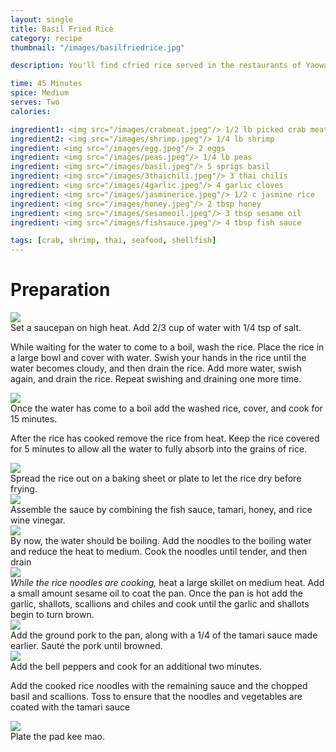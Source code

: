 ```yaml
---
layout: single
title: Basil Fried Rice
category: recipe
thumbnail: "/images/basilfriedrice.jpg"

description: You'll find cfried rice served in the restaurants of Yaowarat, the Chinese section of Bangkok. Freshly picked crab, shrimp and fragrant jasmine rice are fried with fresh peas, and basil and topped with a fried egg.

time: 45 Minutes
spice: Medium
serves: Two
calories:

ingredient1: <img src="/images/crabmeat.jpeg"/> 1/2 lb picked crab meat
ingredient2: <img src="/images/shrimp.jpeg"/> 1/4 lb shrimp
ingredient: <img src="/images/egg.jpeg"/> 2 eggs
ingredient: <img src="/images/peas.jpeg"/> 1/4 lb peas
ingredient: <img src="/images/basil.jpeg"/> 5 sprigs basil
ingredient: <img src="/images/3thaichili.jpeg"/> 3 thai chilis
ingredient: <img src="/images/4garlic.jpeg"/> 4 garlic cloves
ingredient: <img src="/images/jasminerice.jpeg"/> 1/2 c jasmine rice
ingredient: <img src="/images/honey.jpeg"/> 2 tbsp honey
ingredient: <img src="/images/sesameoil.jpeg"/> 3 tbsp sesame oil
ingredient: <img src="/images/fishsauce.jpeg"/> 4 tbsp fish sauce

tags: [crab, shrimp, thai, seafood, shellfish]
---
```


<div id="preparation">
<h1>Preparation</h1>
</div>

<div id="instruction">
<div id="image"><img src="/images/basilfriedrice1.jpeg"/> </div>
<div id="step">Set a saucepan on high heat. Add 2/3 cup of water with 1/4 tsp of salt.
<p>While waiting for the water to come to a boil, wash the rice. Place the rice in a large bowl and cover with water. Swish your hands in the rice until the water becomes cloudy, and then drain the rice. Add more water, swish again, and drain the rice. Repeat swishing and draining one more time.</p></div>
</div>

<div id="instruction">
<div id="image"><img src="/images/basilfriedrice2.jpeg"/> </div>
<div id="step">Once the water has come to a boil add the washed rice, cover, and cook for 15 minutes.
<p>After the rice has cooked remove the rice from heat. Keep the rice covered for 5 minutes to allow all the water to fully absorb into the grains of rice.</p></div>
</div>

<div id="instruction">
<div id="image"><img src="/images/basilfriedrice3.jpeg"/> </div>
<div id="step">Spread the rice out on a baking sheet or plate to let the rice dry before frying.</div>
</div>

<div id="instruction">
<div id="image"><img src="/images/basilfriedrice4.jpeg"/> </div>
<div id="step">Assemble the sauce by combining the fish sauce, tamari, honey, and rice wine vinegar.</div>
</div>

<div id="instruction">
<div id="image"><img src="/images/basilfriedrice5.jpeg"/> </div>
<div id="step">By now, the water should be boiling. Add the noodles to the boiling water and reduce the heat to medium. Cook the noodles until tender, and then drain</div>
</div>

<div id="instruction">
<div id="image"><img src="/images/basilfriedrice6.jpeg"/> </div>
<div id="step"><i>While the rice noodles are cooking,</i> heat a large skillet on medium heat. Add a small amount sesame oil to coat the pan. Once the pan is hot add the garlic, shallots, scallions and chiles and cook until the garlic and shallots begin to turn brown.</div>
</div>


<div id="instruction">
<div id="image"><img src="/images/basilfriedrice7.jpeg"/> </div>
<div id="step">Add the ground pork to the pan, along with a 1/4 of the tamari sauce made earlier. Sauté the pork until browned.</div>
</div>

<div id="instruction">
<div id="image"><img src="/images/basilfriedrice8.jpeg"/> </div>
<div id="step">Add the bell peppers and cook for an additional two minutes.
<p> Add the cooked rice noodles with the remaining sauce and the chopped basil and scallions. Toss to ensure that the noodles and vegetables are coated with the tamari sauce</p></div>
</div>

<div id="instruction">
<div id="image"><img src="/images/basilfriedrice9.jpeg"/> </div>
<div id="step">Plate the pad kee mao.</div>
</div>

